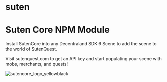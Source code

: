 # suten
# Suten Core NPM Module

Install SutenCore into any Decentraland SDK 6 Scene to add the scene to the world of SutenQuest.

Visit sutenquest.com to get an API key and start populating your scene with mobs, merchants, and quests!

![sutencore_logo_yellowblack](https://github.com/Suten-Games/sutencore/assets/1668905/4cfb3967-1d07-4769-9ae1-11e479f7ab71)

